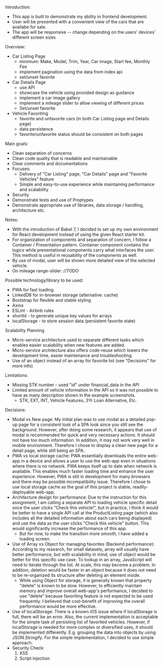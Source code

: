 Introduction:
  - This app is built to demonstrate my ability in frontend development.
  - User will be presented with a convenient view of the cars that are availabe for sale. 
  - The app will be responsive -- change depending on the users' devices' different screen sizes

Overview:
  - Car Listing Page
    - minimum: Make, Model, Trim, Year, Car image, Start fee, Monthly Fee
    - implement pagination using the data from index api
    - set/unset favorite
  - Car Details Page
    - use API
    - showcase the vehicle using provided design as guidance
    - implement a car image gallery
    - implement a mileage slider to allow viewing of different prices
    - Set/unset favorite
  - Vehicle Favoriting
    - favorite and unfavorite cars (in both Car Listing page and Details page)
    - data persistence
    - favorite/unfavorite status should be consistent on both pages

Main goals:
  - Clean separation of concerns
  - Clean code quality that is readable and maintainable
  - Clear comments and documentations
  - Focuses:
    - Delivery of "Car Listing" page, "Car Details" page and "Favorite Vehicles" feature
    - Simple and easy-to-use experience while maintaining performance and scalability
  - Security
  - Demonstrate tests and use of Proptypes
  - Demonstrate appropriate use of libraries, data storage / handling, architecture etc.

Notes:
  - With the introduction of Babel 7, I decided to set up my own environment for React development instead of using the given React starter kit.
  - For organization of components and separation of concern, I follow a Container / Presentation pattern. Container component contains the logics while presentational components carry what interfaces the user. This method is useful in reusability of the components as well.
  - By use of modal, user will be shown more detailed view of the selected vehicle. 
  - On mileage range-slider: //TODO

Possible technology/library to be used:
  - PWA for fast loading
  - LinkedDB for in-browser storage (alternative: cache)
  - Bootstrap for flexible and stable styling
  - Axios
  - ESLint - Airbnb rules
  - shortId - to generate unique key values for arrays
  - localStorage - to store session data (persistent favorite state)

Scalability Planning
  - Micro-service architecture used to separate different tasks which enables easier scalability when new features are added.
  - Micro-service architecture also offers code-reuse which lowers the development time, easier maintenance and troubleshooting. 
  - Use of an object instead of an array for favorite list (see "Decisions" for more info)

Limitations:
  - Missing STK number - used "id" under financial_data in the API
  - Limited amount of vehicle information in the API so it was not possible to have as many description shown in the example screenshots.
    - STK, EXT, INT, Vehicle Features, 3Yr Loan Alternative, Etc.

Decisions:
  - Modal vs New page: My initial plan was to use modal as a detailed pop-up page for a consistent look of a SPA look since you still see the background. However, after doing some research, it appears that use of modal is recommended for quick and very necessary actions. It should not have too much information. In addition, it may not work very well in mobile environment. Therefore I chose to display a clean new page for a detail page, while still being an SPA.
  - PWA vs local storage cache: PWA essentially downloads the entire web-app in a device and allows a user to use the web-app even in situations where there is no network. PWA keeps itself up to date when network is available. This enables much faster loading time and enhance the user experience. However, PWA is still in development for many browsers and there may be possible incompatibility issue. Therefore I chose to use local storage cache as the goal of this project is stable, readily-deployable web-app. 
  - Architecture design for performance: Due to the instruction for this assignment, I am calling a separate API to loading vehicle specific detail once the user clicks "Check this vehicle!", but in practice, I think it would be better to have a single API call at the ProductListing page (which also includes all the detailed information about each cars being displayed) and use the data as the user clicks "Check this vehicle" button. This would significantly increase the performance of this app.
    - But for now, to make the transition more smooth, I have added a loading screen. 
  - Use of Array vs Object for managing favorites (Backend performance): According to my research, for small datasets, array will usually have better performance, but with scalability in mind, use of object would be better for this specific use case. To lookup in an array, JavaScript will need to iterate through the list. At scale, this may become a problem. In addition, deletion would be faster in an object because it does not need to be re-organized its structure after deleting an element inside.
    - While using Object for storage, it is generally known that property "delete" is known to be slow. However, to efficiently maintain memory and improve overall web-app's performance, I decided to use "delete" because favoriting feature is not expected to be used frequently. I believed that cost-benefit of improving the overall performance would be more effective.
  - Use of localStorage: There is a known iOS issue where if localStorage is full, there will be an error. Also, the current implementation is acceptable for the simple task of persisting list of favorited vehicles. However, if localStorage is needed for more complex or diversified uses, it should be implemented differently. E.g. grouping the data into objects by using JSON.Stringify. For the simple implementation, I decided to use simple approach.
  - Security Check:
    1. XSS
    2. Script injection